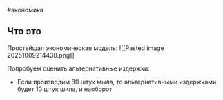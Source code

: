 #экономика 
## Что это
Простейшая экономическая модель:
![[Pasted image 20251009214438.png]]

Попробуем оценить альтернативные издержки:
- Если производим 80 штук мыла, то альтернативными издержками будет 10 штук шила, и наоборот